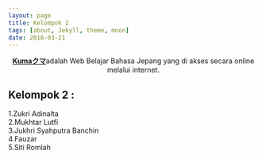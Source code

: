 ```yaml
---
layout: page
title: Kelompok 2
tags: [about, Jekyll, theme, moon]
date: 2016-03-21
---
```

    
<center><a href="https://kuuma95.github.io/"><b>Kumaクマ</b></a>adalah Web Belajar Bahasa Jepang yang di akses secara online melalui internet.</center>

## Kelompok 2 :

1.Zukri Adinalta <br>
2.Mukhtar Lutfi<br>
3.Jukhri Syahputra Banchin<br>
4.Fauzar<br>
5.Siti Romlah<br>


